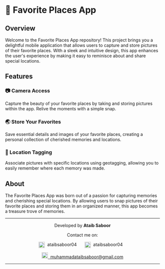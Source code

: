# 📸 Favorite Places App

## Overview

Welcome to the Favorite Places App repository! This project brings you a delightful mobile application that allows users to capture and store pictures of their favorite places. With a sleek and intuitive design, this app enhances the user's experience by making it easy to reminisce about and share special locations.

## Features

### 📷 Camera Access

Capture the beauty of your favorite places by taking and storing pictures within the app. Relive the moments with a simple snap.

### 🌏 Store Your Favorites

Save essential details and images of your favorite places, creating a personal collection of cherished memories and locations.

### 📍 Location Tagging

Associate pictures with specific locations using geotagging, allowing you to easily remember where each memory was made.

## About

The Favorite Places App was born out of a passion for capturing memories and cherishing special locations. By allowing users to snap pictures of their favorite places and storing them in an organized manner, this app becomes a treasure trove of memories.

---

<p>
    <p align="center">Developed by <b>Ataib Saboor</b></p>
    <p align="center">Contact me on:</p>
    <p align="center">
        <a href="https://www.linkedin.com/in/ataibsaboor04" style="text-decoration: none; margin-right: 10px;">
            <img src="https://cdn-icons-png.flaticon.com/512/174/174857.png" alt="LinkedIn" width="20" height="20" style="vertical-align: middle;"> 
            &nbsp;ataibsaboor04
        </a>
        &nbsp;&nbsp;
        <a href="https://github.com/ataibsaboor04" style="text-decoration: none;">
            <img src="https://cdn-icons-png.flaticon.com/256/25/25231.png" alt="GitHub" width="20" height="20" style="vertical-align: middle;"> 
            &nbsp;ataibsaboor04
        </a>
        &nbsp;&nbsp;        
    </p>
    <p align="center">
        <a href="mailto:muhammadataibsaboor@gmail.com" target="_blank">
            <img src="https://upload.wikimedia.org/wikipedia/commons/thumb/7/7e/Gmail_icon_%282020%29.svg/2560px-Gmail_icon_%282020%29.svg.png" alt="Email Icon" height="20"> 
            &nbsp;muhammadataibsaboor@gmail.com
        </a>
    </p>
</p>

---
